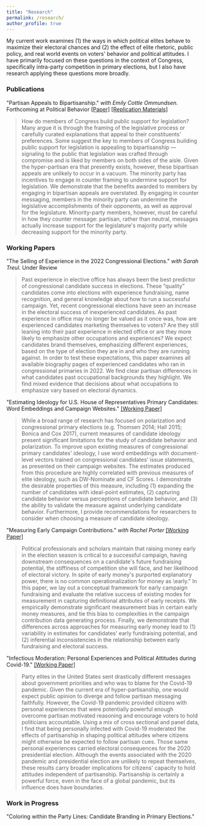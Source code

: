 ```yaml
---
title: "Research"
permalink: /research/
author_profile: true
---
```


My current work examines (1) the ways in which political elites behave to maximize their electoral chances and (2) the effect of elite rhetoric, public policy, and real world events on voters' behavior and political attitudes. I have primarily focused on these questions in the context of Congress, specifically intra-party competition in primary elections, but I also have research applying these questions more broadly. 

### Publications

"Partisan Appeals to Bipartisanship." *with Emily Cottle Ommundsen.*  Forthcoming at Political Behavior [[Paper]](/files/Case%20Cottle%20Partisan%20Appeals%20to%20Bipartisanship.pdf) [[Replication Materials]](https://github.com/crcase/partisan-appeals-to-bipartisanship)

> How do members of Congress build public support for legislation? Many argue it is through the framing of the legislative process or carefully curated explanations that appeal to their constituents' preferences. Some suggest the key to members of Congress building public support for legislation is appealing to bipartisanship — signaling to the public that legislation was crafted through compromise and is liked by members on both sides of the aisle. Given the hyper-partisan era that presently exists, however, these bipartisan appeals are unlikely to occur in a vacuum. The minority party has incentives to engage in counter framing to undermine support for legislation. We demonstrate that the benefits awarded to members by engaging in bipartisan appeals are overstated. By engaging in counter messaging, members in the minority party can undermine the legislative accomplishments of their opponents, as well as approval for the legislature. Minority-party members, however, must be careful in how they counter message: partisan, rather than neutral, messages actually increase support for the legislature's majority party while decreasing support for the minority party.

### Working Papers

"The Selling of Experience in the 2022 Congressional Elections." *with Sarah Treul.* Under Review

>Past experience in elective office has always been the best predictor of congressional candidate success in elections. These “quality” candidates come into elections with experience fundraising, name recognition, and general knowledge about how to run a successful campaign. Yet, recent congressional elections have seen an increase in the electoral success of inexperienced candidates. As past experience in office may no longer be valued as it once was, how are experienced candidates marketing themselves to voters? Are they still leaning into their past experience in elected office or are they more likely to emphasize other occupations and
experiences? We expect candidates brand themselves, emphasizing different experiences, based on the type of election they are in and who they are running against. In order to test these expectations, this paper examines all available biography pages of experienced candidates who ran in congressional primaries in 2022. We find clear partisan differences in what candidates past occupational backgrounds they highlight. We find mixed evidence that decisions about what occupations to emphasize vary based on electoral dynamics.

"Estimating Ideology for U.S. House of Representatives Primary Candidates: Word Embeddings and Campaign Websites." [[Working Paper]](/files/IdeologyEstimation.pdf)

>While a broad range of research has focused on polarization and congressional primary	elections (e.g. Thomsen 2014; Hall 2015; Bonica and Cox 2017), current measures of candidate ideology present significant limitations for the study of candidate behavior and polarization. To improve upon existing measures of congressional primary candidates' ideology, I use word embeddings with document-level vectors trained on congressional candidates' issue statements, as presented on their campaign websites. The estimates produced from this procedure are highly correlated with previous measures of elite ideology, such as DW-Nominate and CF Scores. I demonstrate the desirable properties of this measure, including (1) expanding the number of candidates with ideal-point estimates, (2) capturing candidate behavior versus perceptions of candidate behavior, and (3) the ability to validate the measure against underlying candidate behavior. Furthermore, I provide recommendations for researchers to consider when choosing a measure of candidate ideology.

"Measuring Early Campaign Contributions." *with Rachel Porter* [[Working Paper]](/files/early_money.pdf)

>Political professionals and scholars maintain that raising money early in the election season is critical to a successful campaign, having downstream consequences on a candidate's future fundraising potential, the stiffiness of competition she will face, and her likelihood of electoral victory. In spite of early money's purported explanatory power, there is no common operationalization for money as \early." In this paper, we lay out a conceptual framework for early campaign fundraising and evaluate the relative success of existing modes for measurement in capturing definitional attributes of early receipts. We empirically demonstrate significant measurement bias in certain early money measures, and tie this bias to complexities in the campaign contribution data generating process. Finally, we demonstrate that differences across approaches for measuring early money lead to (1) variability in estimates for candidates' early fundraising potential, and (2) inferential inconsistencies in the relationship between early fundraising and electoral success.

"Infectious Moderation: Personal Experiences and Political Attitudes during Covid-19." [[Working Paper]](/files/infectiousmoderation.pdf)

>Party elites in the United States sent drastically different messages about government priorities and who was to blame for the Covid-19 pandemic. Given the current era of hyper-partisanship, one would expect public opinion to diverge and follow partisan messaging faithfully. However, the Covid-19 pandemic provided citizens with personal experiences that were potentially powerful enough overcome partisan motivated reasoning and encourage voters to hold politicians accountable. Using a mix of cross sectional and panel data, I find that being personally infected with Covid-19 moderated the effects of partisanship in shaping political attitudes where citizens might otherwise be expected to follow partisan cues. Those same personal experiences carried electoral consequences for the 2020 presidential election. Although the events associated with the 2020 pandemic and presidential election are unlikely to repeat themselves, these results carry broader implications for citizens' capacity to hold attitudes independent of partisanship. Partisanship is certainly a powerful force, even in the face of a global pandemic, but its influence does have boundaries.




### Work in Progress

"Coloring within the Party Lines: Candidate Branding in Primary Elections."



